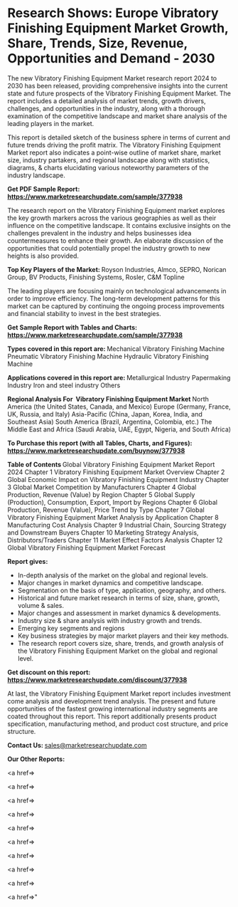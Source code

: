 # Research Shows: Europe Vibratory Finishing Equipment Market Growth, Share, Trends, Size, Revenue, Opportunities and Demand - 2030

The new Vibratory Finishing Equipment Market research report 2024 to 2030 has been released, providing comprehensive insights into the current state and future prospects of the Vibratory Finishing Equipment Market. The report includes a detailed analysis of market trends, growth drivers, challenges, and opportunities in the industry, along with a thorough examination of the competitive landscape and market share analysis of the leading players in the market.

This report is detailed sketch of the business sphere in terms of current and future trends driving the profit matrix. The Vibratory Finishing Equipment Market report also indicates a point-wise outline of market share, market size, industry partakers, and regional landscape along with statistics, diagrams, &amp; charts elucidating various noteworthy parameters of the industry landscape.

<strong><b>Get PDF Sample Report: <a href=https://www.marketresearchupdate.com/sample/377938>https://www.marketresearchupdate.com/sample/377938</a></b></strong>

The research report on the Vibratory Finishing Equipment market explores the key growth markers across the various geographies as well as their influence on the competitive landscape. It contains exclusive insights on the challenges prevalent in the industry and helps businesses idea countermeasures to enhance their growth. An elaborate discussion of the opportunities that could potentially propel the industry growth to new heights is also provided.

<strong><b>Top Key Players of the Market:
</b></strong>Royson Industries, Almco, SEPRO, Norican Group, BV Products, Finishing Systems, Rosler, C&M Topline<strong><b>
</b></strong>

The leading players are focusing mainly on technological advancements in order to improve efficiency. The long-term development patterns for this market can be captured by continuing the ongoing process improvements and financial stability to invest in the best strategies.

<strong><b>Get Sample Report with Tables and Charts: <a href=https://www.marketresearchupdate.com/sample/377938>https://www.marketresearchupdate.com/sample/377938</a></b></strong>

<strong><b>Types covered in this report are:
</b></strong>Mechanical Vibratory Finishing Machine
Pneumatic Vibratory Finishing Machine
Hydraulic Vibratory Finishing Machine<strong><b>
</b></strong>

<strong><b>Applications covered in this report are:
</b></strong>Metallurgical Industry
Papermaking Industry
Iron and steel industry
Others<strong><b>
</b></strong>

<strong><b>Regional Analysis For  Vibratory Finishing Equipment Market</b></strong><strong><b>
</b></strong>North America (the United States, Canada, and Mexico)
Europe (Germany, France, UK, Russia, and Italy)
Asia-Pacific (China, Japan, Korea, India, and Southeast Asia)
South America (Brazil, Argentina, Colombia, etc.)
The Middle East and Africa (Saudi Arabia, UAE, Egypt, Nigeria, and South Africa)

<strong><b>To Purchase this report (with all Tables, Charts, and Figures): <a href=https://www.marketresearchupdate.com/buynow/377938>https://www.marketresearchupdate.com/buynow/377938</a></b></strong>

<strong><b>Table of Contents</b></strong><strong><b>
</b></strong>Global Vibratory Finishing Equipment Market Report 2024
Chapter 1 Vibratory Finishing Equipment Market Overview
Chapter 2 Global Economic Impact on Vibratory Finishing Equipment Industry
Chapter 3 Global Market Competition by Manufacturers
Chapter 4 Global Production, Revenue (Value) by Region
Chapter 5 Global Supply (Production), Consumption, Export, Import by Regions
Chapter 6 Global Production, Revenue (Value), Price Trend by Type
Chapter 7 Global Vibratory Finishing Equipment Market Analysis by Application
Chapter 8 Manufacturing Cost Analysis
Chapter 9 Industrial Chain, Sourcing Strategy and Downstream Buyers
Chapter 10 Marketing Strategy Analysis, Distributors/Traders
Chapter 11 Market Effect Factors Analysis
Chapter 12 Global Vibratory Finishing Equipment Market Forecast

<strong><b>Report gives:</b></strong>

- In-depth analysis of the market on the global and regional levels.
- Major changes in market dynamics and competitive landscape.
- Segmentation on the basis of type, application, geography, and others.
- Historical and future market research in terms of size, share, growth, volume &amp; sales.
- Major changes and assessment in market dynamics &amp; developments.
- Industry size &amp; share analysis with industry growth and trends.
- Emerging key segments and regions
- Key business strategies by major market players and their key methods.
- The research report covers size, share, trends, and growth analysis of the Vibratory Finishing Equipment Market on the global and regional level.

<strong><b>Get discount on this report: <a href=https://www.marketresearchupdate.com/discount/377938>https://www.marketresearchupdate.com/discount/377938</a></b></strong>

At last, the Vibratory Finishing Equipment Market report includes investment come analysis and development trend analysis. The present and future opportunities of the fastest growing international industry segments are coated throughout this report. This report additionally presents product specification, manufacturing method, and product cost structure, and price structure.

<strong><b>Contact Us:
</b></strong>sales@marketresearchupdate.com

<strong>Our Other Reports:</strong>

<a href=></a>

<a href=></a>

<a href=></a>

<a href=></a>

<a href=></a>

<a href=></a>

<a href=></a>

<a href=></a>

<a href=></a>

<a href=></a>"
